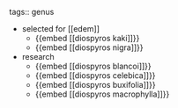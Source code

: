 tags:: genus

- selected for [[edem]]
	- {{embed [[diospyros kaki]]}}
	- {{embed [[diospyros nigra]]}}
- research
	- {{embed [[diospyros blancoi]]}}
	- {{embed [[diospyros celebica]]}}
	- {{embed [[diospyros buxifolia]]}}
	- {{embed [[diospyros macrophylla]]}}